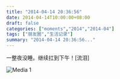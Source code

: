 ```yaml
---
title: "2014-04-14 20:36:56"
date: 2014-04-14T10:00:00+08:00
draft: false
categories: ["moments","2014","2014-04"]
tags: ["朋友圈","生活记录"]
summary: "2014-04-14 20:36:56..."
---
```


一整夜没睡。继续扛到下午！[流泪]

![Media 1](/Moments/photos/2014-04-14/201404142036560.jpg)

